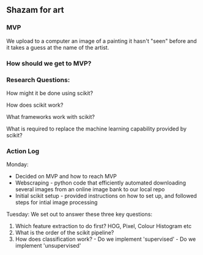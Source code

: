## Shazam for art

### MVP

We upload to a computer an image of a painting it hasn't "seen" before and it takes a guess at the name of the artist.

### How should we get to MVP?

### Research Questions:

How might it be done using scikit?

How does scikit work?

What frameworks work with scikit?

What is required to replace the machine learning capability provided by scikit?


### Action Log

Monday:
* Decided on MVP and how to reach MVP
* Webscraping - python code that efficiently automated downloading several images
from an online image bank to our local repo
* Initial scikit setup - provided instructions on how to set up, and followed steps
for intial image processing

Tuesday:
We set out to answer these three key questions:
  1. Which feature extraction to do first? HOG, Pixel, Colour Histogram etc
  2. What is the order of the scikit pipeline?
  3. How does classification work?
    - Do we implement 'supervised'
    - Do we implement 'unsupervised'
    
